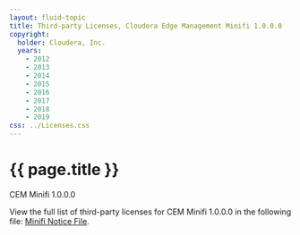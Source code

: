 ```yaml
---
layout: fluid-topic
title: Third-party Licenses, Cloudera Edge Management Minifi 1.0.0.0
copyright:
  holder: Cloudera, Inc.
  years:
    - 2012
    - 2013
    - 2014
    - 2015
    - 2016
    - 2017
    - 2018
    - 2019
css: ../Licenses.css
---
```

# {{ page.title }}

CEM Minifi 1.0.0.0

View the full list of third-party licenses for CEM Minifi 1.0.0.0 in the
following file:
[Minifi Notice File](/documentation/other/shared/licensefiles/Minifi-CEM_1.0.0.0_tpl.txt).
